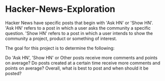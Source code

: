 # Hacker-News-Exploration
Hacker News have specific posts that begin with 'Ask HN' or 'Show HN'. 'Ask HN' refers to a post in which a user asks the community a specific question. 'Show HN' refers to a post in which a user intends to show the community a project, product or something of interest.

The goal for this project is to determine the following:

Do 'Ask HN', 'Show HN' or Other posts receive more comments and points on average?
Do posts created at a certain time receive more comments and points on average?
Overall, what is best to post and when should it be posted?
